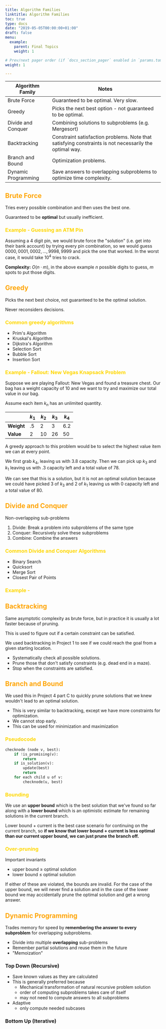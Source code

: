 ```yaml
---
title: Algorithm Families
linktitle: Algorithm Families
toc: true
type: docs
date: "2019-05-05T00:00:00+01:00"
draft: false
menu:
  example:
    parent: Final Topics
    weight: 1

# Prev/next pager order (if `docs_section_pager` enabled in `params.toml`)
weight: 1

---
```


| **Algorithm Family** | Notes                                                        |
| -------------------- | ------------------------------------------------------------ |
| Brute Force          | Guaranteed to be optimal. Very slow.                         |
| Greedy               | Picks the next best option - not guaranteed to be optimal.   |
| Divide and Conquer   | Combining solutions to subproblems (e.g. Mergesort)          |
| Backtracking         | Constraint satisfaction problems. Note that satisfying constraints is not necessarily the optimal way. |
| Branch and Bound     | Optimization problems.                                       |
| Dynamic Programming  | Save answers to overlapping subproblems to optimize time complexity. |

## <span style="color:orange">Brute Force</span>

Tries every possible combination and then uses the best one.

Guaranteed to be **optimal** but usually inefficient.

### <span style="color:gold">Example - Guessing an ATM Pin</span>

Assuming a $4$ digit pin, we would brute force the "solution" (i.e. get into their bank account) by trying every pin combination, so we would guess $0000, 0001, 0002, ... , 9998, 9999$ and pick the one that worked. In the worst case, it would take $10^4$ tries to crack.

**Complexity:** $O(n \cdot m)$, in the above example $n$ possible digits to guess, $m$ spots to put those digits.

## <span style="color:orange">Greedy</span>

Picks the next best choice, not guaranteed to be the optimal solution. 

Never reconsiders decisions.

### <span style="color:gold">Common greedy algorithms</span>

- Prim's Algorithm
- Kruskal's Algorithm
- Dijkstra's Algorithm
- Selection Sort
- Bubble Sort
- Insertion Sort

### <span style="color:gold">Example -  Fallout: New Vegas Knapsack Problem</span>

Suppose we are playing Fallout: New Vegas and found a treasure chest. Our bag has a weight capacity of $10$ and we want to try and maximize our total value in our bag. 

Assume each item $k_n$ has an unlimited quantity.

|            | $k_1$ | $k_2$ | $k_3$ | $k_4$ |
| ---------- | ----- | ----- | ----- | ----- |
| **Weight** | $.5$  | $2$   | $3$   | $6.2$ |
| **Value**  | $2$   | $10$  | $26$  | $50$  |

A greedy approach to this problem would be to select the highest value item we can at every point.

We first grab $k_4$, leaving us with $3.8$ capacity. Then we can pick up $k_3$ and $k_1$ leaving us with $.3$ capacity left and a total value of $78.$ 

We can see that this is a solution, but it is not an optimal solution because we could have picked $3$ of $k_3$ and $2$ of $k_1$ leaving us with $0$ capacity left and a total value of $80.$

## <span style="color:orange">Divide and Conquer</span>

Non-overlapping sub-problems

1. Divide: Break a problem into subproblems of the same type
2. Conquer: Recursively solve these subproblems
3. Combine: Combine the answers

### <span style="color:gold">Common Divide and Conquer Algorithms</span>

- Binary Search
- Quicksort
- Merge Sort
- Closest Pair of Points

### <span style="color:gold">Example - </span>

## <span style="color:orange">Backtracking</span>

Same asymptotic complexity as brute force, but in practice it is usually a lot faster because of pruning.

This is used to figure out if a certain constraint can be satisfied.

We used backtracking in Project 1 to see if we could reach the goal from a given starting location.

- Systematically check all possible solutions.
- Prune those that don't satisfy constraints (e.g. dead end in a maze).
- Stop when the constraints are satisfied.

## <span style="color:orange">Branch and Bound</span>

We used this in Project 4 part C to quickly prune solutions that we knew wouldn't lead to an optimal solution.

- This is very similar to backtracking, except we have more constraints for optimization. 
- We cannot stop early.
- This can be used for minimization and maximization

### <span style="color:gold">Pseudocode</span>

```python
checknode (node v, best):
    if !is_promising(v):
        return
    if is_solution(v):
        update(best)
        return
    for each child u of v:
        checknode(u, best)
```

### <span style="color:gold">Bounding</span>

We use an **upper bound** which is the best solution that we've found so far along with a **lower bound** which is an optimistic estimate for remaining solutions in the current branch.

Lower bound + current is the best case scenario for continuing on the current branch, so **if we know that lower bound + current is less optimal than our current upper bound, we can just prune the branch off.**

### <span style="color:gold">Over-pruning</span>

Important invariants

- upper bound $\geq$ optimal solution
- lower bound $\leq$ optimal solution

If either of these are violated, the bounds are invalid. For the case of the upper bound, we will never find a solution and in the case of the lower bound we may accidentally prune the optimal solution and get a wrong answer.

## <span style="color:orange">Dynamic Programming </span>

Trades memory for speed by **remembering the answer to every subproblem** for overlapping subproblems.

- Divide into multiple **overlapping** sub-problems
- Remember partial solutions and reuse them in the future
- "Memoization"

### Top Down (Recursive)

- Save known values as they are calculated
- This is generally preferred because
  - Mechanical transformation of natural recursive problem solution
  - order of computing subproblems takes care of itself
  - may not need to compute answers to all subproblems
- Adaptive
  - only compute needed subcases

### Bottom Up (Iterative)

